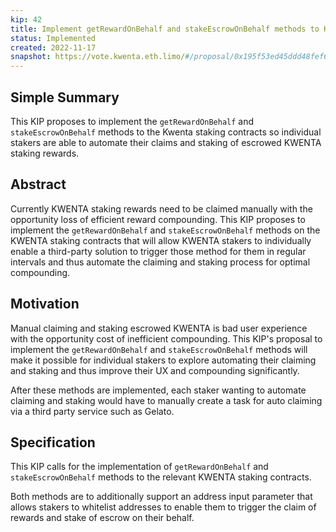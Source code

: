 ```yaml
---
kip: 42
title: Implement getRewardOnBehalf and stakeEscrowOnBehalf methods to KWENTA staking contracts
status: Implemented
created: 2022-11-17
snapshot: https://vote.kwenta.eth.limo/#/proposal/0x195f53ed45ddd48fef6d13f123ded0e40a587a6c558c41270d2af87705ce5cff
---
```


## Simple Summary

This KIP proposes to implement the `getRewardOnBehalf` and `stakeEscrowOnBehalf` methods to the Kwenta staking contracts so individual stakers are able to automate their claims and staking of escrowed KWENTA staking rewards.

## Abstract

Currently KWENTA staking rewards need to be claimed manually with the opportunity loss of efficient reward compounding. This KIP proposes to implement the `getRewardOnBehalf` and `stakeEscrowOnBehalf` methods on the KWENTA staking contracts that will allow KWENTA stakers to individually enable a third-party solution to trigger those method for them in regular intervals and thus automate the claiming and staking process for optimal compounding.

## Motivation

Manual claiming and staking escrowed KWENTA is bad user experience with the opportunity cost of inefficient compounding. This KIP's proposal to implement the `getRewardOnBehalf` and `stakeEscrowOnBehalf` methods will make it possible for individual stakers to explore automating their claiming and staking and thus improve their UX and compounding significantly.

After these methods are implemented, each staker wanting to automate claiming and staking would have to manually create a task for auto claiming via a third party service such as Gelato.

## Specification

This KIP calls for the implementation of `getRewardOnBehalf` and `stakeEscrowOnBehalf` methods to the relevant KWENTA staking contracts.

Both methods are to additionally support an address input parameter that allows stakers to whitelist addresses to enable them to trigger the claim of rewards and stake of escrow on their behalf.